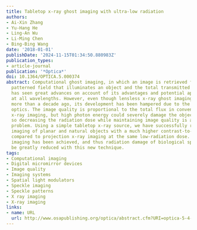 ```yaml
---
title: Tabletop x-ray ghost imaging with ultra-low radiation
authors:
- Ai-Xin Zhang
- Yu-Hang He
- Ling-An Wu
- Li-Ming Chen
- Bing-Bing Wang
date: '2018-01-01'
publishDate: '2024-11-15T01:34:50.880983Z'
publication_types:
- article-journal
publication: '*Optica*'
doi: 10.1364/OPTICA.5.000374
abstract: Computational ghost imaging, in which an image is retrieved from a known
  patterned field that illuminates an object and the total transmitted intensity therefrom,
  has seen great advances on account of its advantages and potential applications
  at all wavelengths. However, even though lensless x-ray ghost imaging was anticipated
  more than a decade ago, its development has been hampered due to the lack of suitable
  optics. The image quality is proportional to the total flux in conventional projection
  x-ray imaging, but high photon energy could severely damage the object being imaged,
  so decreasing the radiation dose while maintaining image quality is a fundamental
  problem. Using a simple tabletop x-ray source, we have successfully realized ghost
  imaging of planar and natural objects with a much higher contrast-to-noise ratio
  compared to projection x-ray imaging at the same low-radiation dose. Ultra-low-flux
  imaging has been achieved, and thus radiation damage of biological specimens could
  be greatly reduced with this new technique.
tags:
- Computational imaging
- Digital micromirror devices
- Image quality
- Imaging systems
- Spatial light modulators
- Speckle imaging
- Speckle patterns
- X ray imaging
- X-ray imaging
links:
- name: URL
  url: http://www.osapublishing.org/optica/abstract.cfm?URI=optica-5-4-374
---
```

